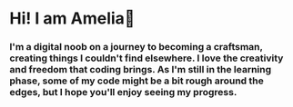 # Hi! I am Amelia👋
### I'm a digital noob on a journey to becoming a craftsman, creating things I couldn't find elsewhere. I love the creativity and freedom that coding brings. As I'm still in the learning phase, some of my code might be a bit rough around the edges, but I hope you'll enjoy seeing my progress.

<!--
**iccarus09/iccarus09** is a ✨ _special_ ✨ repository because its `README.md` (this file) appears on your GitHub profile.

Here are some ideas to get you started:

- 🔭 I’m currently working on ...
- 🌱 I’m currently learning ...
- 👯 I’m looking to collaborate on ...
- 🤔 I’m looking for help with ...
- 💬 Ask me about ...
- 📫 How to reach me: ...
- 😄 Pronouns: ...
- ⚡ Fun fact: ...
-->
